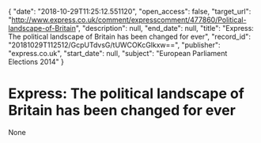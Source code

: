 {
  "date": "2018-10-29T11:25:12.551120", 
  "open_access": false, 
  "target_url": "http://www.express.co.uk/comment/expresscomment/477860/Political-landscape-of-Britain", 
  "description": null, 
  "end_date": null, 
  "title": "Express: The political landscape of Britain has been changed for ever", 
  "record_id": "20181029T112512/GcpUTdvsG/tUWCOKcGlkxw==", 
  "publisher": "express.co.uk", 
  "start_date": null, 
  "subject": "European Parliament Elections 2014"
}

# Express: The political landscape of Britain has been changed for ever

None